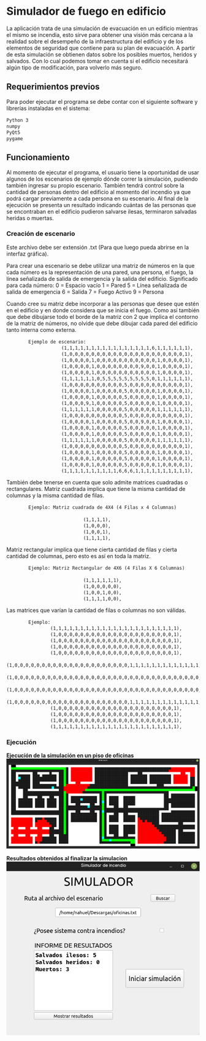 # Simulador de fuego en edificio

La aplicación trata de una simulación de evacuación en un edificio mientras el mismo se incendia, esto sirve para obtener una visión más cercana a la realidad sobre el desempeño de la infraestructura del edificio y de los elementos de seguridad que contiene para su plan de evacuación. A partir de esta simulación se obtienen datos sobre los posibles muertos, heridos y salvados. Con lo cual podemos tomar en cuenta si el edificio necesitará algún tipo de modificación, para volverlo más seguro.

## Requerimientos previos

Para poder ejecutar el programa se debe contar con el siguiente software y librerías instaladas en el sistema:

    Python 3
    numpy
    PyQt5
    pygame

## Funcionamiento

Al momento de ejecutar el programa, el usuario tiene la oportunidad de usar algunos de los escenarios de ejemplo dónde correr la simulación, pudiendo también ingresar su propio escenario. También tendrá control sobre la cantidad de personas dentro del edificio al momento del incendio ya que podrá cargar previamente a cada persona en su escenario. Al final de la ejecución se presenta un resultado indicando cuántas de las personas que se encontraban en el edificio pudieron salvarse ilesas, terminaron salvadas heridas o muertas.

### Creación de escenario

Este archivo debe ser extensión .txt (Para que luego pueda abrirse en la interfaz gráfica).

Para crear una escenario se debe utilizar una matriz de números en la que cada número es la representación de una pared, una persona, el fuego, la línea señalizada de salida de emergencia y la salida del edificio. Significado para cada número: 0 = Espacio vacío 1 = Pared 5 = Línea señalizada de salida de emergencia 6 = Salida 7 = Fuego Activo
9 = Persona

Cuando cree su matriz debe incorporar a las personas que desee que estén en el edificio y en donde considera que se inicia el fuego. Como así también que debe dibujarse todo el borde de la matriz con 2 que implica el contorno de la matriz de números, no olvide que debe dibujar cada pared del edificio tanto interna como externa.

			Ejemplo de escenario:
                        (1,1,1,1,1,1,1,1,1,1,1,1,1,1,1,1,6,1,1,1,1,1,1),
                        (1,0,0,0,0,0,0,0,0,0,0,0,0,0,0,0,0,0,0,0,0,0,1),
                        (1,0,0,0,0,1,0,0,0,0,0,0,0,0,0,0,0,1,0,0,0,0,1),
                        (1,0,0,0,0,1,0,0,0,0,0,0,0,0,9,0,0,1,0,0,0,0,1),
                        (1,0,0,0,0,1,0,0,0,0,0,0,0,0,0,0,0,1,0,0,0,0,1),
                        (1,1,1,1,1,1,0,5,5,5,5,5,5,5,5,5,0,1,1,1,1,1,1),
                        (1,0,0,0,0,0,0,0,0,0,0,5,0,0,0,0,0,0,0,0,0,0,1),
                        (1,0,0,0,0,1,0,0,0,0,0,5,0,0,0,0,0,1,0,0,0,0,1),
                        (1,0,0,0,0,1,0,0,0,0,0,5,0,0,0,0,0,1,0,0,0,0,1),
                        (1,0,0,0,9,1,0,0,0,0,0,5,0,0,0,0,0,1,0,0,0,0,1),
                        (1,1,1,1,1,1,0,0,0,0,0,5,0,0,0,0,0,1,1,1,1,1,1),
                        (1,0,0,0,0,0,0,0,0,0,0,5,0,0,0,0,0,0,0,0,0,0,1),
                        (1,0,0,0,0,1,0,0,0,0,0,5,0,0,9,0,0,1,0,0,0,0,1),
                        (1,0,0,0,0,1,0,0,0,0,0,5,0,0,0,0,0,1,0,0,0,0,1),
                        (1,0,0,0,0,1,0,0,0,0,0,5,0,0,0,0,0,1,0,0,0,0,1),
                        (1,1,1,1,1,1,0,0,0,0,0,5,0,0,0,0,0,1,1,1,1,1,1),
                        (1,0,0,0,0,0,0,0,0,0,0,5,0,0,0,0,0,0,0,0,0,0,1),
                        (1,0,0,0,0,1,0,0,0,0,0,5,0,0,0,0,0,1,0,0,0,0,1),
                        (1,0,0,0,0,1,0,0,0,0,0,5,0,0,0,0,0,1,0,0,0,0,1),
                        (1,0,0,0,0,1,0,0,0,0,0,5,0,0,0,0,0,1,0,0,0,0,1),
                        (1,1,1,1,1,1,1,1,1,1,6,6,6,1,1,1,1,1,1,1,1,1,1),

También debe tenerse en cuenta que solo admite matrices cuadradas o rectangulares. Matriz cuadrada implica que tiene la misma cantidad de columnas y la misma cantidad de filas.

            Ejemplo: Matriz cuadrada de 4X4 (4 Filas x 4 Columnas)
            
                                (1,1,1,1),
                                (1,0,0,0),
                                (1,0,0,1),
                                (1,1,1,1),

Matriz rectangular implica que tiene cierta cantidad de filas y cierta cantidad de columnas, pero esto es así en toda la matriz.

            Ejemplo: Matriz Rectangular de 4X6 (4 Filas X 6 Columnas)

                                (1,1,1,1,1,1),
                                (1,0,0,0,0,0),
                                (1,0,0,1,0,0),
                                (1,1,1,1,0,0),

Las matrices que varían la cantidad de filas o columnas no son válidas.

			Ejemplo:
					(1,1,1,1,1,1,1,1,1,1,1,1,1,1,1,1,1,1,1,1,1,1,1),
					(1,0,0,0,0,0,0,0,0,0,0,0,0,0,0,0,0,0,0,0,0,0,1),
					(1,0,0,0,0,0,0,0,0,0,0,0,0,0,0,0,0,0,0,0,0,0,1),
					(1,0,0,0,0,0,0,0,0,0,0,0,0,0,0,0,0,0,0,0,0,0,1),
					(1,0,0,0,0,0,0,0,0,0,0,0,0,0,0,0,0,0,0,0,0,0,1),
					(1,0,0,0,0,0,0,0,0,0,0,0,0,0,0,0,0,0,0,0,0,0,1,1,1,1,1,1,1,1,1,1,1,1,1,1,1,1,1,1,1,1),
					(1,0,0,0,0,0,0,0,0,0,0,0,0,0,0,0,0,0,0,0,0,0,0,0,0,0,0,0,0,0,0,0,0,0,0,0,0,0,0,0,0,1),
					(1,0,0,0,0,0,0,0,0,0,0,0,0,0,0,0,0,0,0,0,0,0,0,0,0,0,0,0,0,0,0,0,0,0,0,0,0,0,0,0,0,1),
					(1,0,0,0,0,0,0,0,0,0,0,0,0,0,0,0,0,0,0,0,0,0,1,1,1,1,1,1,1,1,1,1,1,1,1,1,1,1,1,1,1,1),
					(1,0,0,0,0,0,0,0,0,0,0,0,0,0,0,0,0,0,0,0,0,0,1),
					(1,0,0,0,0,0,0,0,0,0,0,0,0,0,0,0,0,0,0,0,0,0,1),
					(1,0,0,0,0,0,0,0,0,0,0,0,0,0,0,0,0,0,0,0,0,0,1),
					(1,1,1,1,1,1,1,1,1,1,1,1,1,1,1,1,1,1,1,1,1,1,1),
### Ejecución

**Ejecución de la simulación en un piso de oficinas**
![Ejemplo de ejecución](recursos/simulador2.png)

**Resultados obtenidos al finalizar la simulacion**
![Ejemplo de resultados](recursos/simulador3.png)
